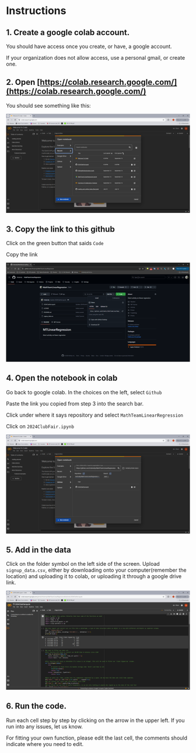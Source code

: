 # Instructions
## 1. Create a google colab account. 
You should have access once you create, or have, a google account.

If your organization does not allow access, use a personal gmail, or create one.
## 2. Open [https://colab.research.google.com/](https://colab.research.google.com/)
You should see something like this:

![Colab](https://github.com/Hufamily/MathTeamLinearRegression/blob/8a4afc225d26e0579b64c6884d2fc158b084ce7f/images/Colab.png)

## 3. Copy the link to this github
Click on the green button that saids ```Code```

Copy the link

![Github](https://github.com/Hufamily/MathTeamLinearRegression/blob/8a4afc225d26e0579b64c6884d2fc158b084ce7f/images/Github.png)

## 4. Open the notebook in colab
Go back to google colab. In the choices on the left, select ```Github```

Paste the link you copied from step 3 into the search bar.

Click under where it says repository and select ```MathTeamLinearRegression```

Click on ```2024ClubFair.ipynb```

![G2C](https://github.com/Hufamily/MathTeamLinearRegression/blob/8a4afc225d26e0579b64c6884d2fc158b084ce7f/images/GtoC.png)

## 5. Add in the data
Click on the folder symbol on the left side of the screen. Upload ```signup_data.csv```, either by downloading onto your computer(remember the location) and uploading it to colab, or uploading it through a google drive link.

![Files](https://github.com/Hufamily/MathTeamLinearRegression/blob/8a4afc225d26e0579b64c6884d2fc158b084ce7f/images/OpenFiles.png)

## 6. Run the code. 
Run each cell step by step by clicking on the arrow in the upper left. If you run into any issues, let us know.

For fitting your own function, please edit the last cell, the comments should indicate where you need to edit.
